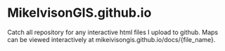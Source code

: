 # MikeIvisonGIS.github.io

Catch all repository for any interactive html files I upload to github. Maps can be viewed interactively at mikeivisongis.github.io/docs/{file_name}.
